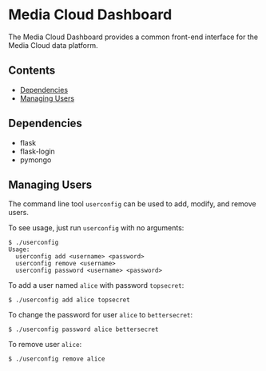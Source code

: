 # Media Cloud Dashboard

The Media Cloud Dashboard provides a common front-end interface for the Media Cloud data platform.

## Contents
* [Dependencies](#dependencies)
* [Managing Users](#managing-users)

## Dependencies
* flask
* flask-login
* pymongo

## Managing Users
The command line tool `userconfig` can be used to add, modify, and remove users.

To see usage, just run `userconfig` with no arguments:

    $ ./userconfig
    Usage:
      userconfig add <username> <password>
      userconfig remove <username>
      userconfig password <username> <password>

To add a user named `alice` with password `topsecret`:

    $ ./userconfig add alice topsecret
    
To change the password for user `alice` to `bettersecret`:

    $ ./userconfig password alice bettersecret
    
To remove user `alice`:

    $ ./userconfig remove alice
